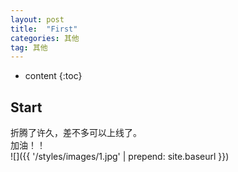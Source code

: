 ```yaml
---
layout: post
title:  "First"
categories: 其他
tag: 其他
---
```


* content
{:toc}



Start
------------------------
折腾了许久，差不多可以上线了。  
加油！！  
![]({{ '/styles/images/1.jpg' | prepend: site.baseurl  }})
